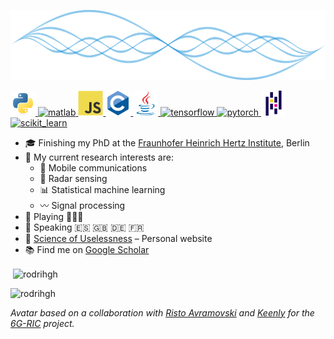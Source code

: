 [![Harmonics hero](harmonics.svg)][uselessSc]

[uselessSc]: https://uselessness.science

<p align="left">
  <a href="https://www.python.org" target="_blank" rel="noreferrer"> <img src="https://raw.githubusercontent.com/devicons/devicon/master/icons/python/python-original.svg" alt="python" width="40" height="40"/> </a>
  <a href="https://www.mathworks.com/" target="_blank" rel="noreferrer"> <img src="https://upload.wikimedia.org/wikipedia/commons/2/21/Matlab_Logo.png" alt="matlab" width="40" height="40"/> </a>
  <a href="https://developer.mozilla.org/en-US/docs/Web/JavaScript" target="_blank" rel="noreferrer"> <img src="https://raw.githubusercontent.com/devicons/devicon/master/icons/javascript/javascript-original.svg" alt="javascript" width="40" height="40"/> </a>
  <a href="https://www.cprogramming.com/" target="_blank" rel="noreferrer"> <img src="https://raw.githubusercontent.com/devicons/devicon/master/icons/c/c-original.svg" alt="c" width="40" height="40"/> </a> <a href="https://www.java.com" target="_blank" rel="noreferrer"> <img src="https://raw.githubusercontent.com/devicons/devicon/master/icons/java/java-original.svg" alt="java" width="40" height="40"/> </a>
  <a href="https://www.tensorflow.org" target="_blank" rel="noreferrer"> <img src="https://www.vectorlogo.zone/logos/tensorflow/tensorflow-icon.svg" alt="tensorflow" width="40" height="40"/> </a>
  <a href="https://pytorch.org/" target="_blank" rel="noreferrer"> <img src="https://www.vectorlogo.zone/logos/pytorch/pytorch-icon.svg" alt="pytorch" width="40" height="40"/> </a>
  <a href="https://pandas.pydata.org/" target="_blank" rel="noreferrer"> <img src="https://raw.githubusercontent.com/devicons/devicon/2ae2a900d2f041da66e950e4d48052658d850630/icons/pandas/pandas-original.svg" alt="pandas" width="40" height="40"/> </a>  <a href="https://scikit-learn.org/" target="_blank" rel="noreferrer"> <img src="https://upload.wikimedia.org/wikipedia/commons/0/05/Scikit_learn_logo_small.svg" alt="scikit_learn" width="40" height="40"/> </a> </p>

- 🎓 Finishing my PhD at the 
[Fraunhofer Heinrich Hertz Institute](https://github.com/fraunhoferhhi/), Berlin
- 🔬 My current research interests are:
  - 📶 Mobile communications
  - 📡 Radar sensing
  - 📊 Statistical machine learning
  - 〰️ Signal processing
- 🎵 Playing 🎸🥁🎤
- 💬 Speaking 🇪🇸 🇬🇧 🇩🇪 🇫🇷
- 🔗 [Science of Uselessness][uselessSc] – Personal website
- 📚 Find me on [Google Scholar](https://scholar.google.com/citations?user=1ESdN-QAAAAJ)

<p>&nbsp;<img align="center" src="https://github-readme-stats.vercel.app/api?username=rodrihgh&show_icons=true&locale=en" alt="rodrihgh" /></p>

<p align="left">
<img src="https://komarev.com/ghpvc/?username=rodrihgh&label=Profile%20views&color=0e75b6&style=flat" alt="rodrihgh" />
</p>

_Avatar based on a collaboration with [Risto Avramovski](https://ristoavramovski.com/)
and [Keenly](https://keenly.de)
for the [6G-RIC](https://6g-ric.de) project._ 

